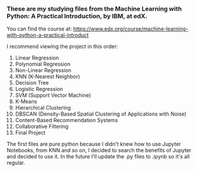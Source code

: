 ### These are my studying files from the Machine Learning with Python: A Practical Introduction, by IBM, at edX.

You can find the course at: https://www.edx.org/course/machine-learning-with-python-a-practical-introduct

I recommend viewing the project in this order:
1. Linear Regression
2. Polynomial Regression
3. Non-Linear Regression
4. KNN (K-Nearest Neighbor)
5. Decision Tree
6. Logistic Regression
7. SVM (Support Vector Machine)
8. K-Means
9. Hierarchical Clustering
10. DBSCAN (Density-Based Spatial Clustering of Applications with Noise)
11. Content-Based Recommendation Systems
12. Collaborative Filtering
13. Final Project

The first files are pure python because I didn't knew how to use Jupyter Notebooks, from KNN and so on, I decided to search the benefits of Jupyter and decided to use it. In the future I'll update the .py files to .ipynb so it's all regular.

